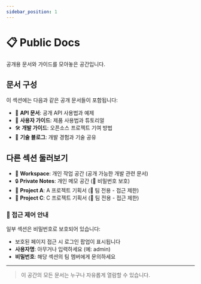 ```yaml
---
sidebar_position: 1
---
```


# 📋 Public Docs

공개용 문서와 가이드를 모아놓은 공간입니다.

## 문서 구성

이 섹션에는 다음과 같은 공개 문서들이 포함됩니다:

- 🔗 **API 문서**: 공개 API 사용법과 예제
- 📖 **사용자 가이드**: 제품 사용법과 튜토리얼  
- 🛠️ **개발 가이드**: 오픈소스 프로젝트 기여 방법
- 📝 **기술 블로그**: 개발 경험과 기술 공유

## 다른 섹션 둘러보기

- 💼 **Workspace**: 개인 작업 공간 (공개 가능한 개발 관련 문서)
- 🔒 **Private Notes**: 개인 메모 공간 (🔐 비밀번호 보호)
- 🚀 **Project A**: A 프로젝트 기획서 (🔐 팀 전용 - 접근 제한)
- 🚀 **Project C**: C 프로젝트 기획서 (🔐 팀 전용 - 접근 제한)

### 🔐 접근 제어 안내

일부 섹션은 비밀번호로 보호되어 있습니다:
- 보호된 페이지 접근 시 로그인 팝업이 표시됩니다
- **사용자명**: 아무거나 입력하세요 (예: admin)
- **비밀번호**: 해당 섹션의 팀 멤버에게 문의하세요

---

> 이 공간의 모든 문서는 누구나 자유롭게 열람할 수 있습니다.
